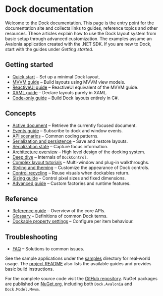 # Dock documentation

Welcome to the Dock documentation. This page is the entry point for the
documentation site and collects links to guides, reference topics and other
resources. These articles explain how to use the Dock layout system from basic
setup through advanced customization. The examples assume an Avalonia
application created with the .NET SDK. If you are new to Dock, start with the
guides under *Getting started*.

## Getting started

- [Quick start](quick-start.md) – Set up a minimal Dock layout.
- [MVVM guide](dock-mvvm.md) – Build layouts using MVVM view models.
- [ReactiveUI guide](dock-reactiveui.md) – ReactiveUI equivalent of the MVVM guide.
- [XAML guide](dock-xaml.md) – Declare layouts purely in XAML.
- [Code-only guide](dock-code-only.md) – Build Dock layouts entirely in C#.

## Concepts

- [Active document](dock-active-document.md) – Retrieve the currently focused document.
- [Events guide](dock-events.md) – Subscribe to dock and window events.
- [API scenarios](dock-api-scenarios.md) – Common coding patterns.
- [Serialization and persistence](dock-serialization.md) – Save and restore layouts.
- [Serialization state](dock-serialization-state.md) – Capture focus information.
- [Architecture overview](dock-architecture.md) – High level design of the docking system.
- [Deep dive](dock-deep-dive.md) – Internals of `DockControl`.
- [Complex layout tutorials](dock-complex-layouts.md) – Multi-window and plug-in walkthroughs.
- [Styling and theming](dock-styling.md) – Customize the appearance of Dock controls.
- [Control recycling](dock-control-recycling.md) – Reuse visuals when dockables return.
- [Sizing guide](dock-sizing.md) – Control pixel sizes and fixed dimensions.
- [Advanced guide](dock-advanced.md) – Custom factories and runtime features.

## Reference

- [Reference guide](dock-reference.md) – Overview of the core APIs.
- [Glossary](dock-glossary.md) – Definitions of common Dock terms.
- [Dockable property settings](dock-dockable-properties.md) – Configure per item behaviour.

## Troubleshooting

- [FAQ](dock-faq.md) – Solutions to common issues.

See the sample applications under the [samples](../samples/) directory for
real‑world usage. The [project README](../README.md) also lists the available
guides and provides basic build instructions.

For the complete source code visit the
[GitHub repository](https://github.com/wieslawsoltes/Dock). NuGet packages are
published on [NuGet.org](https://www.nuget.org/packages/Dock.Avalonia/),
including both `Dock.Avalonia` and `Dock.Model.Mvvm`.
